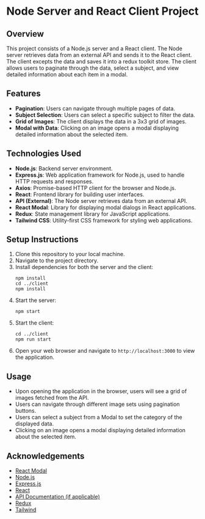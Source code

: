 # Node Server and React Client Project

## Overview
This project consists of a Node.js server and a React client. The Node server retrieves data from an external API and sends it to the React client. The client excepts the data and saves it into a redux toolkit store. The client allows users to paginate through the data, select a subject, and view detailed information about each item in a modal.

## Features
- **Pagination**: Users can navigate through multiple pages of data.
- **Subject Selection**: Users can select a specific subject to filter the data.
- **Grid of Images**: The client displays the data in a 3x3 grid of images.
- **Modal with Data**: Clicking on an image opens a modal displaying detailed information about the selected item.

## Technologies Used
- **Node.js**: Backend server environment.
- **Express.js**: Web application framework for Node.js, used to handle HTTP requests and responses.
- **Axios**: Promise-based HTTP client for the browser and Node.js.
- **React**: Frontend library for building user interfaces.
- **API (External)**: The Node server retrieves data from an external API.
- **React Modal**: Library for displaying modal dialogs in React applications.
- **Redux**: State management library for JavaScript applications.
- **Tailwind CSS**: Utility-first CSS framework for styling web applications.

## Setup Instructions
1. Clone this repository to your local machine.
2. Navigate to the project directory.
3. Install dependencies for both the server and the client:
   ```
   npm install
   cd ../client
   npm install
   ```
4. Start the server:
   ```
   npm start
   ```
5. Start the client:
   ```
   cd ../client
   npm run start
   ```
6. Open your web browser and navigate to `http://localhost:3000` to view the application.

## Usage
- Upon opening the application in the browser, users will see a grid of images fetched from the API.
- Users can navigate through different image sets using pagination buttons.
- Users can select a subject from a Modal to set the category of the displayed data.
- Clicking on an image opens a modal displaying detailed information about the selected item.

## Acknowledgements
- [React Modal](https://github.com/reactjs/react-modal)
- [Node.js](https://nodejs.org/)
- [Express.js](https://expressjs.com/)
- [React](https://reactjs.org/)
- [API Documentation (if applicable)](link_to_api_docs)
- [Redux](https://redux-toolkit.js.org)
- [Tailwind](https://tailwindcss.com/)